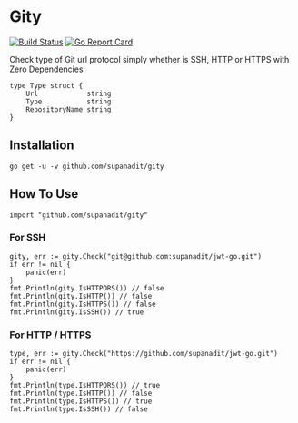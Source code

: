 # Gity

[![Build Status](https://travis-ci.com/supanadit/git-type.svg?branch=master)](https://travis-ci.com/supanadit/git-type)
[![Go Report Card](https://goreportcard.com/badge/github.com/supanadit/git-type)](https://goreportcard.com/report/github.com/supanadit/git-type)

Check type of Git url protocol simply whether is SSH, HTTP or HTTPS with Zero Dependencies

```golang
type Type struct {
	Url            string
	Type           string
	RepositoryName string
}
```

## Installation

```shell script
go get -u -v github.com/supanadit/gity
```

## How To Use
```golang
import "github.com/supanadit/gity"
```

### For SSH
```golang
gity, err := gity.Check("git@github.com:supanadit/jwt-go.git")
if err != nil {
    panic(err)
}
fmt.Println(gity.IsHTTPORS()) // false
fmt.Println(gity.IsHTTP()) // false
fmt.Println(gity.IsHTTPS()) // false
fmt.Println(gity.IsSSH()) // true
```

### For HTTP / HTTPS
```golang
type, err := gity.Check("https://github.com/supanadit/jwt-go.git")
if err != nil {
    panic(err)
}
fmt.Println(type.IsHTTPORS()) // true
fmt.Println(type.IsHTTP()) // false
fmt.Println(type.IsHTTPS()) // true
fmt.Println(type.IsSSH()) // false
```
